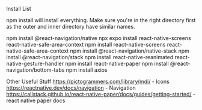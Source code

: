 Install List

npm install will install everything. Make sure you're in the right directory first as the outer and inner directory have similar names.

npm install @react-navigation/native
npx expo install react-native-screens react-native-safe-area-context
npm install react-native-screens react-native-safe-area-context
npm install @react-navigation/native-stack
npm install @react-navigation/stack
npm install react-native-reanimated react-native-gesture-handler
npm install react-native-paper
npm install @react-navigation/bottom-tabs
npm install axios

Other Useful Stuff
https://pictogrammers.com/library/mdi/ - Icons
https://reactnative.dev/docs/navigation - Navigation
https://callstack.github.io/react-native-paper/docs/guides/getting-started/ - react native paper docs
